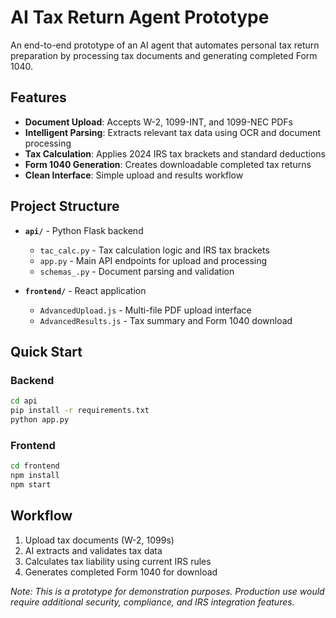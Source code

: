 # AI Tax Return Agent Prototype

An end-to-end prototype of an AI agent that automates personal tax return preparation by processing tax documents and generating completed Form 1040.

## Features

- **Document Upload**: Accepts W-2, 1099-INT, and 1099-NEC PDFs
- **Intelligent Parsing**: Extracts relevant tax data using OCR and document processing
- **Tax Calculation**: Applies 2024 IRS tax brackets and standard deductions
- **Form 1040 Generation**: Creates downloadable completed tax returns
- **Clean Interface**: Simple upload and results workflow

## Project Structure

- **`api/`** - Python Flask backend
  - `tac_calc.py` - Tax calculation logic and IRS tax brackets
  - `app.py` - Main API endpoints for upload and processing
  - `schemas_.py` - Document parsing and validation

- **`frontend/`** - React application
  - `AdvancedUpload.js` - Multi-file PDF upload interface
  - `AdvancedResults.js` - Tax summary and Form 1040 download

## Quick Start

### Backend
```bash
cd api
pip install -r requirements.txt
python app.py
```

### Frontend
```bash
cd frontend
npm install
npm start
```

## Workflow

1. Upload tax documents (W-2, 1099s)
2. AI extracts and validates tax data
3. Calculates tax liability using current IRS rules
4. Generates completed Form 1040 for download

*Note: This is a prototype for demonstration purposes. Production use would require additional security, compliance, and IRS integration features.*
